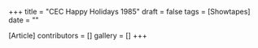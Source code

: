 +++
title = "CEC Happy Holidays 1985"
draft = false
tags = [Showtapes]
date = ""

[Article]
contributors = []
gallery = []
+++